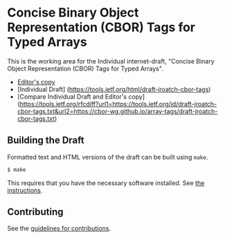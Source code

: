 # Concise Binary Object Representation (CBOR) Tags for Typed Arrays

This is the working area for the Individual internet-draft, "Concise Binary Object Representation (CBOR) Tags for Typed Arrays".

* [Editor's copy](https://cbor-wg.github.io/array-tags/)
* [Individual Draft] (https://tools.ietf.org/html/draft-jroatch-cbor-tags)
* [Compare Individual Draft and Editor's copy] (https://tools.ietf.org/rfcdiff?url1=https://tools.ietf.org/id/draft-jroatch-cbor-tags.txt&url2=https://cbor-wg.github.io/array-tags/draft-jroatch-cbor-tags.txt)


## Building the Draft

Formatted text and HTML versions of the draft can be built using `make`.

```sh
$ make
```

This requires that you have the necessary software installed.  See
[the instructions](https://github.com/martinthomson/i-d-template/blob/master/doc/SETUP.md).


## Contributing

See the
[guidelines for contributions](https://github.com/cbor-wg/array-tags/blob/master/CONTRIBUTING.md).
